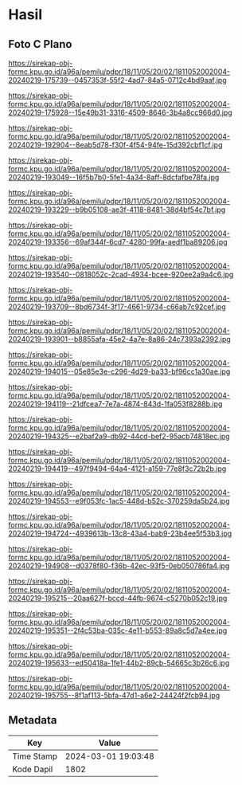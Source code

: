 # Hasil

## Foto C Plano

https://sirekap-obj-formc.kpu.go.id/a96a/pemilu/pdpr/18/11/05/20/02/1811052002004-20240219-175739--0457353f-55f2-4ad7-84a5-0712c4bd9aaf.jpg

https://sirekap-obj-formc.kpu.go.id/a96a/pemilu/pdpr/18/11/05/20/02/1811052002004-20240219-175928--15e49b31-3316-4509-8646-3b4a8cc966d0.jpg

https://sirekap-obj-formc.kpu.go.id/a96a/pemilu/pdpr/18/11/05/20/02/1811052002004-20240219-192904--8eab5d78-f30f-4f54-94fe-15d392cbf1cf.jpg

https://sirekap-obj-formc.kpu.go.id/a96a/pemilu/pdpr/18/11/05/20/02/1811052002004-20240219-193049--16f5b7b0-5fe1-4a34-8aff-8dcfafbe78fa.jpg

https://sirekap-obj-formc.kpu.go.id/a96a/pemilu/pdpr/18/11/05/20/02/1811052002004-20240219-193229--b9b05108-ae3f-4118-8481-38d4bf54c7bf.jpg

https://sirekap-obj-formc.kpu.go.id/a96a/pemilu/pdpr/18/11/05/20/02/1811052002004-20240219-193356--69af344f-6cd7-4280-99fa-aedf1ba89206.jpg

https://sirekap-obj-formc.kpu.go.id/a96a/pemilu/pdpr/18/11/05/20/02/1811052002004-20240219-193540--0818052c-2cad-4934-bcee-920ee2a9a4c6.jpg

https://sirekap-obj-formc.kpu.go.id/a96a/pemilu/pdpr/18/11/05/20/02/1811052002004-20240219-193709--8bd6734f-3f17-4661-9734-c66ab7c92cef.jpg

https://sirekap-obj-formc.kpu.go.id/a96a/pemilu/pdpr/18/11/05/20/02/1811052002004-20240219-193901--b8855afa-45e2-4a7e-8a86-24c7393a2392.jpg

https://sirekap-obj-formc.kpu.go.id/a96a/pemilu/pdpr/18/11/05/20/02/1811052002004-20240219-194015--05e85e3e-c296-4d29-ba33-bf96cc1a30ae.jpg

https://sirekap-obj-formc.kpu.go.id/a96a/pemilu/pdpr/18/11/05/20/02/1811052002004-20240219-194119--21dfcea7-7e7a-4874-843d-1fa053f8288b.jpg

https://sirekap-obj-formc.kpu.go.id/a96a/pemilu/pdpr/18/11/05/20/02/1811052002004-20240219-194325--e2baf2a9-db92-44cd-bef2-95acb74818ec.jpg

https://sirekap-obj-formc.kpu.go.id/a96a/pemilu/pdpr/18/11/05/20/02/1811052002004-20240219-194419--497f9494-64a4-4121-a159-77e8f3c72b2b.jpg

https://sirekap-obj-formc.kpu.go.id/a96a/pemilu/pdpr/18/11/05/20/02/1811052002004-20240219-194553--e9f053fc-1ac5-448d-b52c-370259da5b24.jpg

https://sirekap-obj-formc.kpu.go.id/a96a/pemilu/pdpr/18/11/05/20/02/1811052002004-20240219-194724--4939613b-13c8-43a4-bab9-23b4ee5f53b3.jpg

https://sirekap-obj-formc.kpu.go.id/a96a/pemilu/pdpr/18/11/05/20/02/1811052002004-20240219-194908--d0378f80-f36b-42ec-93f5-0eb050786fa4.jpg

https://sirekap-obj-formc.kpu.go.id/a96a/pemilu/pdpr/18/11/05/20/02/1811052002004-20240219-195215--20aa627f-bccd-44fb-9674-c5270b052c19.jpg

https://sirekap-obj-formc.kpu.go.id/a96a/pemilu/pdpr/18/11/05/20/02/1811052002004-20240219-195351--2f4c53ba-035c-4e11-b553-89a8c5d7a4ee.jpg

https://sirekap-obj-formc.kpu.go.id/a96a/pemilu/pdpr/18/11/05/20/02/1811052002004-20240219-195633--ed50418a-1fe1-44b2-89cb-54665c3b26c6.jpg

https://sirekap-obj-formc.kpu.go.id/a96a/pemilu/pdpr/18/11/05/20/02/1811052002004-20240219-195755--8f1af113-5bfa-47d1-a6e2-24424f2fcb94.jpg


## Metadata

| Key        | Value               |
| ---------- | ------------------- |
| Time Stamp | 2024-03-01 19:03:48 |
| Kode Dapil | 1802                |



